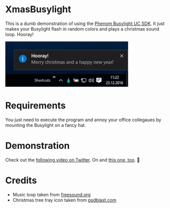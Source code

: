 # XmasBusylight
This is a dumb demonstration of using the [Phenom Busylight UC SDK](http://www.plenom.com/support/develop/). It just makes your Busylight flash in random colors and plays a christmas sound loop. Hooray!

![Screenshot](https://raw.githubusercontent.com/stdevel/XmasBusylight/master/Screenshot.jpg "Screenshot")

# Requirements
You just need to execute the program and annoy your office collegaues by mounting the Busylight on a fancy hat.

# Demonstration
Check out the [following video on Twitter](https://twitter.com/stankowic_devel/status/804432059733311490). On and [this one, too](https://twitter.com/stankowic_devel/status/812252905285840896). :christmas_tree: 

# Credits
* Music loop taken from [freesound.org](https://www.freesound.org/people/rhodesmas/sounds/322275)
* Christmas tree tray icon taken from [psdblast.com](http://psdblast.com/flat-christmas-icon-set-psd)
